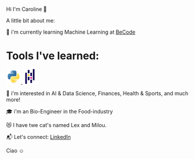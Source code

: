 Hi I'm Caroline :wave: 

A little bit about me:

🎒 i'm currently learning Machine Learning at [BeCode]([https://becode.org/all-trainings/pedagogical-framework-ai-data-science/])

# Tools I've learned: 

<p align="left">
<a href="https://www.python.org/" target="_blank" rel="noreferrer"> <img src="https://raw.githubusercontent.com/devicons/devicon/master/icons/python/python-original.svg" alt="python" width="40" height="40"/> </a>
<a href="https://pandas.pydata.org/" target="_blank" rel="noreferrer"> <img src="https://raw.githubusercontent.com/devicons/devicon/2ae2a900d2f041da66e950e4d48052658d850630/icons/pandas/pandas-original.svg" alt="pandas" width="40" height="40"/> </a>


</p>


👀 i'm interested in AI & Data Science, Finances, Health & Sports, and much more!

🎓 i'm an Bio-Engineer in the Food-industry

😻 I have twe cat's named Lex and Milou.

📬 Let's connect: [LinkedIn]([https://www.linkedin.com/in/caroline-van-hoeke/])




Ciao :relaxed: 
